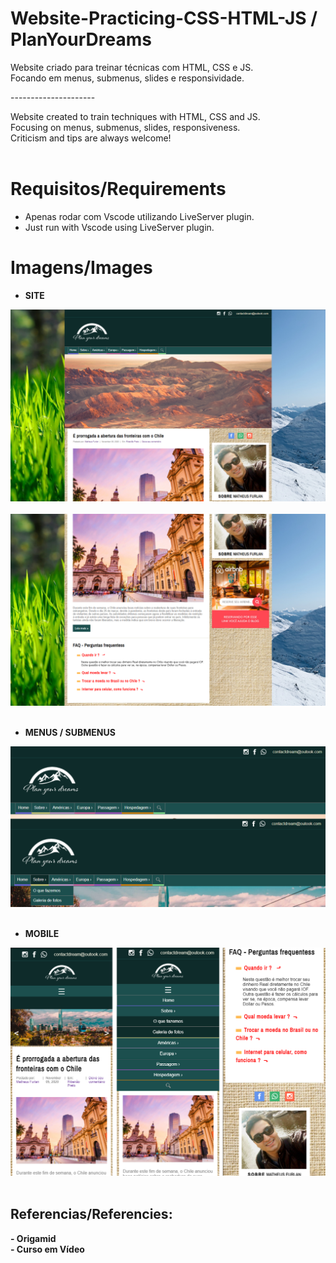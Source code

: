 # Website-Practicing-CSS-HTML-JS  /  PlanYourDreams

Website criado para treinar técnicas com HTML, CSS e JS.<br>
Focando em menus, submenus, slides e responsividade.


---------------------<br>

Website created to train techniques with HTML, CSS and JS.<br>
Focusing on menus, submenus, slides, responsiveness.<br>
Criticism and tips are always welcome!<br><br>

# Requisitos/Requirements

- Apenas rodar com Vscode utilizando LiveServer plugin.<br>
- Just run with Vscode using LiveServer plugin.

# Imagens/Images


- <strong>SITE

![Screenshot_7](https://github.com/furlan-devs/imagens/blob/28c2c2c6ea65148a4a8a8b46c09fa3629730affa/desktop1.png)<br>
  <br>
![Screenshot_7](https://github.com/furlan-devs/imagens/blob/28c2c2c6ea65148a4a8a8b46c09fa3629730affa/desktop2.png)<br>
<br>
- MENUS / SUBMENUS

![Screenshot_7](https://github.com/furlan-devs/imagens/blob/28c2c2c6ea65148a4a8a8b46c09fa3629730affa/menu-submenu.png)<br>
<br>
- <strong>MOBILE

![Screenshot_7](https://github.com/furlan-devs/imagens/blob/9b49110e3e3fc655f7f97b470fc283a7d1c605a5/mobile.png)<br>
<br>

<h2>Referencias/Referencies:</h2>
- Origamid<br>
- Curso em Vídeo

